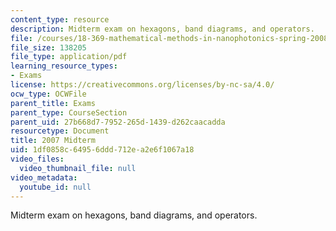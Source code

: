 ```yaml
---
content_type: resource
description: Midterm exam on hexagons, band diagrams, and operators.
file: /courses/18-369-mathematical-methods-in-nanophotonics-spring-2008/1df0858c64956ddd712ea2e6f1067a18_midterm_07.pdf
file_size: 138205
file_type: application/pdf
learning_resource_types:
- Exams
license: https://creativecommons.org/licenses/by-nc-sa/4.0/
ocw_type: OCWFile
parent_title: Exams
parent_type: CourseSection
parent_uid: 27b668d7-7952-265d-1439-d262caacadda
resourcetype: Document
title: 2007 Midterm
uid: 1df0858c-6495-6ddd-712e-a2e6f1067a18
video_files:
  video_thumbnail_file: null
video_metadata:
  youtube_id: null
---
```

Midterm exam on hexagons, band diagrams, and operators.